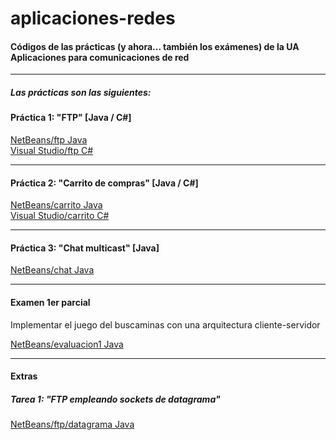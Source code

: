 aplicaciones-redes
===============

#### Códigos de las prácticas (y ahora... también los exámenes) de la UA Aplicaciones para comunicaciones de red
***

##### Las prácticas son las siguientes:

#### Práctica 1: "FTP" [Java / C#]

[NetBeans/ftp Java](/netbeans-redes/src/ftp)  
[Visual Studio/ftp C#](/visualstudio-redes)

***

#### Práctica 2: "Carrito de compras" [Java / C#]
 
[NetBeans/carrito Java](/netbeans-redes/src/carrito)  
[Visual Studio/carrito C#](/visualstudio-redes)

***
#### Práctica 3: "Chat multicast" [Java]
 
[NetBeans/chat Java](/netbeans-redes/src/chat)

***

#### Examen 1er parcial
Implementar el juego del buscaminas con una arquitectura cliente-servidor

[NetBeans/evaluacion1 Java](/netbeans-redes/src/evaluacion1)

***

#### Extras

##### Tarea 1: "FTP empleando sockets de datagrama"

[NetBeans/ftp/datagrama Java](/netbeans-redes/src/ftp/datagrama)
